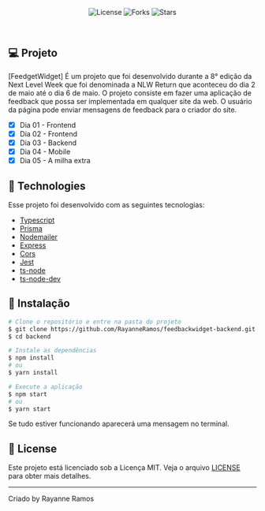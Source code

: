 <p align="center">
  <img src="https://img.shields.io/badge/license-MIT-%23835afd" alt="License">
  <img src="https://img.shields.io/badge/forks-MIT-%23835afd" alt="Forks">
  <img src="https://img.shields.io/badge/stars-MIT-%23835afd" alt="Stars">
</p>

<br>

## 💻 Projeto

[FeedgetWidget] É um projeto que foi desenvolvido durante a 8° edição da Next Level Week que foi denominada a NLW Return que aconteceu do dia 2 de maio até o dia 6 de maio. O projeto consiste em fazer uma aplicação de feedback que possa ser implementada em qualquer site da web. O usuário da página pode enviar mensagens de feedback para o criador do site.

 - [x] Dia 01 - Frontend
 - [x] Dia 02 - Frontend
 - [x] Dia 03 - Backend
 - [x] Dia 04 - Mobile
 - [x] Dia 05 - A milha extra

## 🧪 Technologies

Esse projeto foi desenvolvido com as seguintes tecnologias:

 - [Typescript](https://www.typescriptlang.org/)
 - [Prisma](https://www.npmjs.com/package/prisma)
 - [Nodemailer](https://www.npmjs.com/package/nodemailer)
 - [Express](https://www.npmjs.com/package/express)
 - [Cors](https://www.npmjs.com/package/cors)
 - [Jest](https://www.npmjs.com/package/jest)
 - [ts-node](https://www.npmjs.com/package/ts-node)
 - [ts-node-dev](https://www.npmjs.com/package/ts-node-dev)


## 🚀 Instalação

```bash
# Clone o repositório e entre na pasta do projeto
$ git clone https://github.com/RayanneRamos/feedbackwidget-backend.git
$ cd backend

# Instale as dependências
$ npm install
# ou
$ yarn install

# Execute a aplicação
$ npm start
# ou
$ yarn start
```

Se tudo estiver funcionando aparecerá uma mensagem no terminal.

## 📝 License

Este projeto está licenciado sob a Licença MIT. Veja o arquivo [LICENSE](LICENSE) para obter mais detalhes.

---

<p aling="center">Criado by Rayanne Ramos</p>

